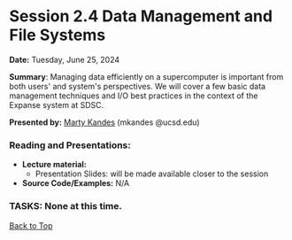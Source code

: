 # Session 2.4 Data Management and File Systems

**Date:** Tuesday, June 25, 2024

**Summary**: Managing data efficiently on a supercomputer is important from both users' and system's perspectives. We will cover a few basic data management techniques and I/O best practices in the context of the Expanse system at SDSC. 

**Presented by:** [Marty Kandes](https://www.linkedin.com/in/marty-kandes-b53a34144) (mkandes @ucsd.edu)

### Reading and Presentations:
* **Lecture material:**
   * Presentation Slides: will be made available closer to the session
* **Source Code/Examples:** N/A

### TASKS: None at this time.

[Back to Top](#top)
